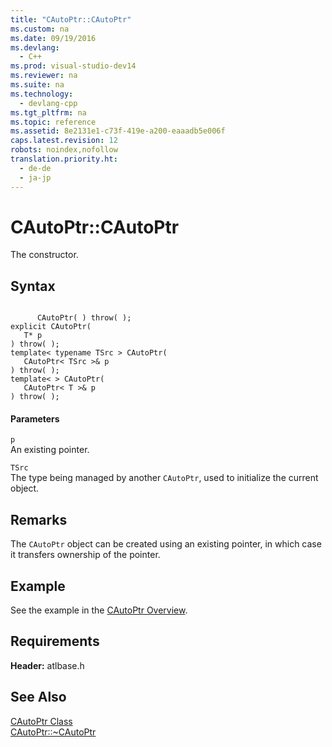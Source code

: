 ```yaml
---
title: "CAutoPtr::CAutoPtr"
ms.custom: na
ms.date: 09/19/2016
ms.devlang: 
  - C++
ms.prod: visual-studio-dev14
ms.reviewer: na
ms.suite: na
ms.technology: 
  - devlang-cpp
ms.tgt_pltfrm: na
ms.topic: reference
ms.assetid: 8e2131e1-c73f-419e-a200-eaaadb5e006f
caps.latest.revision: 12
robots: noindex,nofollow
translation.priority.ht: 
  - de-de
  - ja-jp
---
```

# CAutoPtr::CAutoPtr
The constructor.  
  
## Syntax  
  
```  
  
      CAutoPtr( ) throw( );   
explicit CAutoPtr(  
   T* p   
) throw( );  
template< typename TSrc > CAutoPtr(  
   CAutoPtr< TSrc >& p   
) throw( );  
template< > CAutoPtr(  
   CAutoPtr< T >& p   
) throw( );  
```  
  
#### Parameters  
 `p`  
 An existing pointer.  
  
 `TSrc`  
 The type being managed by another `CAutoPtr`, used to initialize the current object.  
  
## Remarks  
 The `CAutoPtr` object can be created using an existing pointer, in which case it transfers ownership of the pointer.  
  
## Example  
 See the example in the [CAutoPtr Overview](../vs140/CAutoPtr-Class.md).  
  
## Requirements  
 **Header:** atlbase.h  
  
## See Also  
 [CAutoPtr Class](../vs140/CAutoPtr-Class.md)   
 [CAutoPtr::~CAutoPtr](../vs140/CAutoPtr--~CAutoPtr.md)